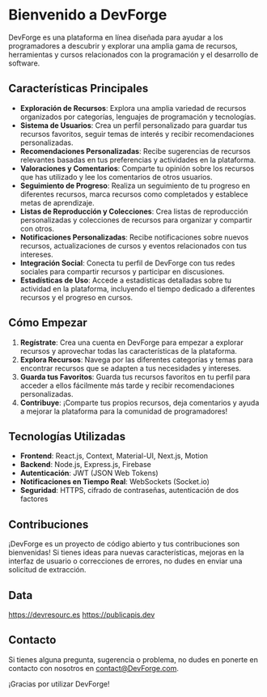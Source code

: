# Bienvenido a DevForge

DevForge es una plataforma en línea diseñada para ayudar a los programadores a descubrir y explorar una amplia gama de recursos, herramientas y cursos relacionados con la programación y el desarrollo de software.

## Características Principales

- **Exploración de Recursos**: Explora una amplia variedad de recursos organizados por categorías, lenguajes de programación y tecnologías.
- **Sistema de Usuarios**: Crea un perfil personalizado para guardar tus recursos favoritos, seguir temas de interés y recibir recomendaciones personalizadas.
- **Recomendaciones Personalizadas**: Recibe sugerencias de recursos relevantes basadas en tus preferencias y actividades en la plataforma.
- **Valoraciones y Comentarios**: Comparte tu opinión sobre los recursos que has utilizado y lee los comentarios de otros usuarios.
- **Seguimiento de Progreso**: Realiza un seguimiento de tu progreso en diferentes recursos, marca recursos como completados y establece metas de aprendizaje.
- **Listas de Reproducción y Colecciones**: Crea listas de reproducción personalizadas y colecciones de recursos para organizar y compartir con otros.
- **Notificaciones Personalizadas**: Recibe notificaciones sobre nuevos recursos, actualizaciones de cursos y eventos relacionados con tus intereses.
- **Integración Social**: Conecta tu perfil de DevForge con tus redes sociales para compartir recursos y participar en discusiones.
- **Estadísticas de Uso**: Accede a estadísticas detalladas sobre tu actividad en la plataforma, incluyendo el tiempo dedicado a diferentes recursos y el progreso en cursos.

## Cómo Empezar

1. **Regístrate**: Crea una cuenta en DevForge para empezar a explorar recursos y aprovechar todas las características de la plataforma.
2. **Explora Recursos**: Navega por las diferentes categorías y temas para encontrar recursos que se adapten a tus necesidades y intereses.
3. **Guarda tus Favoritos**: Guarda tus recursos favoritos en tu perfil para acceder a ellos fácilmente más tarde y recibir recomendaciones personalizadas.
4. **Contribuye**: ¡Comparte tus propios recursos, deja comentarios y ayuda a mejorar la plataforma para la comunidad de programadores!
   
## Tecnologías Utilizadas

- **Frontend**: React.js, Context, Material-UI, Next.js, Motion
- **Backend**: Node.js, Express.js, Firebase
- **Autenticación**: JWT (JSON Web Tokens)
- **Notificaciones en Tiempo Real**: WebSockets (Socket.io)
- **Seguridad**: HTTPS, cifrado de contraseñas, autenticación de dos factores

## Contribuciones

¡DevForge es un proyecto de código abierto y tus contribuciones son bienvenidas! Si tienes ideas para nuevas características, mejoras en la interfaz de usuario o correcciones de errores, no dudes en enviar una solicitud de extracción.

## Data
https://devresourc.es
https://publicapis.dev
## Contacto

Si tienes alguna pregunta, sugerencia o problema, no dudes en ponerte en contacto con nosotros en [contact@DevForge.com](mailto:contact@DevForge.com).

¡Gracias por utilizar DevForge!
